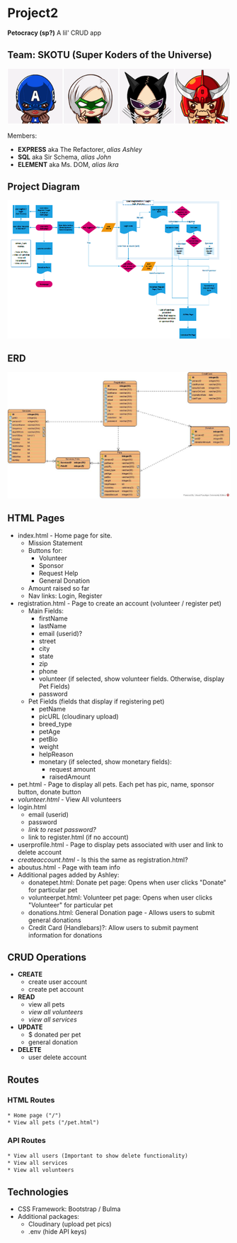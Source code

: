# Project2
**Petocracy (sp?)** A lil' CRUD app

## Team: SKOTU (Super Koders of the Universe)
![SKOTU](./assets/SKOTU3.png)

Members:
- **EXPRESS** aka The Refactorer,  _alias Ashley_
- **SQL** aka Sir Schema, _alias John_
- **ELEMENT** aka Ms. DOM, _alias Ikra_

## Project Diagram
![Project Diagram](./assets/project_diagram.PNG)

## ERD
![ERD](./assets/Covid_Pets.jpg)

## HTML Pages
* index.html - Home page for site.
    * Mission Statement
    * Buttons for:
        * Volunteer
        * Sponsor
        * Request Help
        * General Donation
    * Amount raised so far
    * Nav links: Login, Register
* registration.html - Page to create an account (volunteer / register pet)
    * Main Fields:
        * firstName
        * lastName
        * email (userid)?
        * street
        * city
        * state
        * zip
        * phone
        * volunteer (if selected, show volunteer fields. Otherwise, display Pet Fields)
        * password
    * Pet Fields (fields that display if registering pet)
        * petName
        * picURL (cloudinary upload)
        * breed_type
        * petAge
        * petBio
        * weight
        * helpReason
        * monetary (if selected, show monetary fields):
            * request amount
            * raisedAmount
* pet.html - Page to display all pets. Each pet has pic, name, sponsor button, donate button
* *volunteer.html* - View All volunteers
* login.html
    * email (userid)
    * password
    * *link to reset password?*
    * link to register.html (if no account)
* userprofile.html - Page to display pets associated with user and link to delete account
* *createaccount.html* - Is this the same as registration.html?
* aboutus.html - Page with team info
* Additional pages added by Ashley:
    * donatepet.html: Donate pet page: Opens when user clicks "Donate" for particular pet
    * volunteerpet.html: Volunteer pet page: Opens when user clicks "Volunteer" for particular pet
    * donations.html: General Donation page - Allows users to submit general donations
    * Credit Card (Handlebars)?: Allow users to submit payment information for donations

## CRUD Operations
* **CREATE**
    * create user account
    * create pet account
* **READ**
    * view all pets
    * *view all volunteers*
    * *view all services*
* **UPDATE**
    * $ donated per pet
    * general donation
* **DELETE**
    * user delete account

## Routes
### HTML Routes
    * Home page ("/")
    * View all pets ("/pet.html")

### API Routes
    * View all users (Important to show delete functionality)
    * View all services
    * View all volunteers

## Technologies
* CSS Framework: Bootstrap / Bulma
* Additional packages:
    * Cloudinary (upload pet pics)
    * .env (hide API keys)
